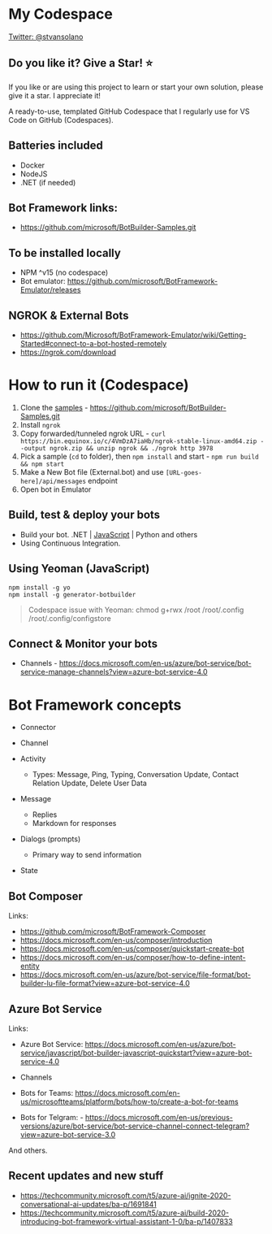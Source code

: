 # My Codespace

[Twitter: @stvansolano](https://twitter.com/stvansolano)

## Do you like it? Give a Star! :star:

If you like or are using this project to learn or start your own solution, please give it a star. I appreciate it!

A ready-to-use, templated GitHub Codespace that I regularly use for VS Code on GitHub (Codespaces).

## Batteries included

- Docker
- NodeJS
- .NET (if needed)

## Bot Framework links:

- https://github.com/microsoft/BotBuilder-Samples.git

## To be installed locally
- NPM ^v15 (no codespace)
- Bot emulator: https://github.com/microsoft/BotFramework-Emulator/releases

## NGROK & External Bots
- https://github.com/Microsoft/BotFramework-Emulator/wiki/Getting-Started#connect-to-a-bot-hosted-remotely
- https://ngrok.com/download

# How to run it (Codespace)

1) Clone the [samples](https://github.com/microsoft/BotBuilder-Samples.git) - https://github.com/microsoft/BotBuilder-Samples.git
2) Install `ngrok`
3) Copy forwarded/tunneled ngrok URL - `curl https://bin.equinox.io/c/4VmDzA7iaHb/ngrok-stable-linux-amd64.zip --output ngrok.zip && unzip ngrok && ./ngrok http 3978`
4) Pick a sample (`cd` to folder), then `npm install` and start - `npm run build && npm start` 
5) Make a New Bot file (External.bot) and use `[URL-goes-here]/api/messages` endpoint
6) Open bot in Emulator

## Build, test & deploy your bots
- Build your bot. .NET | [JavaScript](https://docs.microsoft.com/en-us/azure/bot-service/javascript/bot-builder-javascript-quickstart?view=azure-bot-service-4.0) | Python and others
- Using Continuous Integration.

## Using Yeoman (JavaScript)

```
npm install -g yo
npm install -g generator-botbuilder
```

> Codespace issue with Yeoman: chmod g+rwx /root /root/.config /root/.config/configstore

## Connect & Monitor your bots
- Channels - https://docs.microsoft.com/en-us/azure/bot-service/bot-service-manage-channels?view=azure-bot-service-4.0

# Bot Framework concepts

- Connector

- Channel

- Activity

    - Types: Message, Ping, Typing, Conversation Update, Contact Relation Update, Delete User Data

- Message
    - Replies
    - Markdown for responses

- Dialogs (prompts)
    - Primary way to send information

- State

## Bot Composer

Links:
- https://github.com/microsoft/BotFramework-Composer
- https://docs.microsoft.com/en-us/composer/introduction
- https://docs.microsoft.com/en-us/composer/quickstart-create-bot
- https://docs.microsoft.com/en-us/composer/how-to-define-intent-entity
- https://docs.microsoft.com/en-us/azure/bot-service/file-format/bot-builder-lu-file-format?view=azure-bot-service-4.0

## Azure Bot Service
Links:
- Azure Bot Service: https://docs.microsoft.com/en-us/azure/bot-service/javascript/bot-builder-javascript-quickstart?view=azure-bot-service-4.0

- Channels

- Bots for Teams: https://docs.microsoft.com/en-us/microsoftteams/platform/bots/how-to/create-a-bot-for-teams

- Bots for Telgram: - https://docs.microsoft.com/en-us/previous-versions/azure/bot-service/bot-service-channel-connect-telegram?view=azure-bot-service-3.0

And others.

## Recent updates and new stuff
- https://techcommunity.microsoft.com/t5/azure-ai/ignite-2020-conversational-ai-updates/ba-p/1691841
- https://techcommunity.microsoft.com/t5/azure-ai/build-2020-introducing-bot-framework-virtual-assistant-1-0/ba-p/1407833